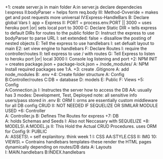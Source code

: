 +1: create server.js in main folder
    A:in server.js declare dependecies
        I:express
        II:bodyParser = helps form req.body
        III: Method-Ovveride = makes get and post requests more             universal
        IV:Express-HandleBars
    B: Declare global Vars
        I: app = Express
        II: PORT = process.env.PORT || 3000 = uses heroku port |or|         sets local port to 3000
    C: Declare Static DIR = tells express to default DIRs for routes      to the public folder
    D: Instruct the express to use bodyParser to parse URL
        I: set extended: false = dissallow the posting of nested          objects
    E: Tell the express to use handlebars 
        I: set defualt layout to main
    E2: set view engine to handlebars
    F: Declare Routes
        I: require the controller/routes
        II: tell express to use / with routes
    G: Tell Express to listen to heroku port |or| local 3000
        I: Console log listening and port
+2: NPM INIT = creates package.json + package-lock.json + /node_modules/
    A: NPM Install required packages see 1:A.
+3: create .Gitignore
    A: add node_modules
    B: .env
+4: Create folder structure
    A: Config
    B:Controller/routes
    C:DB = database
    D: models
    E: Public
    F: Views
+5: Config\
    A:Connection.js
        I: Instructes the server how to access the DB
            AA: usually has 3 modes: Development, Test,     Deployed
                note: all sensitive info users/pass stored in .env
    B: ORM
        I: orms are essentially custom middleware for all DB config CRUD
        II: NOT NEEDED IF SEQUELIZE OR SIMILAR MODULE USED
+6: Controller\
    A: Controller.js
    B: Defines The Routes for express
+7: DB\
    A: holds Schemas and Seeds
        I: Also not Neccasary with SEQUELIZE
+8: MODELS\ 
    A:MODEL.js
        II: This Hold the Actual CRUD Procedures. uses ORM for Config
9: PUBLIC\
    A: ASSETS\ = self explanitory. think week 1
        I: CSS
            AA:STYLE.CSS
        II: IMG
10: VIEWS\ = Contrains handlebars templates-these render the HTML pages dynamically depending on routes/DB data
    A: Layouts\
        I: MAIN.handlebars
    B:INDEX.handlebars
    